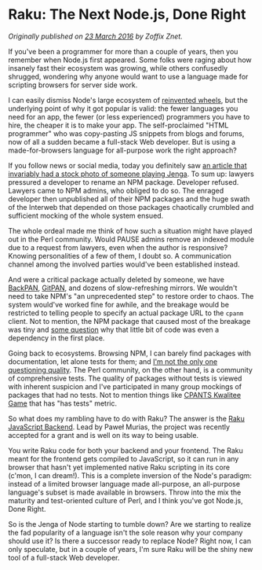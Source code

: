 # Raku: The Next Node.js, Done Right
    
*Originally published on [23 March 2016](https://perl6.party//post/The-Next-Node.js-Done-Right) by Zoffix Znet.*

If you've been a programmer for more than a couple of years, then you remember when Node.js first appeared. Some folks were raging about how insanely fast their ecosystem was growing, while others confusedly shrugged, wondering why anyone would want to use a language made for scripting browsers for server side work.

I can easily dismiss Node's large ecosystem of [reinvented wheels](https://www.npmjs.com/search?q=alert), but the underlying point of why it got popular is valid: the fewer languages you need for an app, the fewer (or less experienced) programmers you have to hire, the cheaper it is to make your app. The self-proclaimed "HTML programmer" who was copy-pasting JS snippets from blogs and forums, now of all a sudden became a full-stack Web developer. But is using a made-for-browsers language for all-purpose work the right approach?

If you follow news or social media, today you definitely saw [an article that invariably had a stock photo of someone playing Jenga](http://www.theregister.co.uk/2016/03/23/npm_left_pad_chaos/?mt=1458771801504). To sum up: lawyers pressured a developer to rename an NPM package. Developer refused. Lawyers came to NPM admins, who obliged to do so. The enraged developer then unpublished all of their NPM packages and the huge swath of the Interweb that depended on those packages chaotically crumbled and sufficient mocking of the whole system ensued.

The whole ordeal made me think of how such a situation might have played out in the Perl community. Would PAUSE admins remove an indexed module due to a request from lawyers, even when the author is responsive? Knowing personalities of a few of them, I doubt so. A communication channel among the involved parties would've been established instead.

And were a critical package actually deleted by someone, we have [BackPAN](http://backpan.cpantesters.org/authors/id/), [GitPAN](https://github.com/gitpan), and dozens of slow-refreshing mirrors. We wouldn't need to take NPM's "an unprecedented step" to restore order to chaos. The system would've worked fine for awhile, and the breakage would be restricted to telling people to specify an actual package URL to the `cpanm` client. Not to mention, the NPM package that caused most of the breakage was tiny and [some question](https://twitter.com/jnthnwrthngtn/status/712781354652581888) why that little bit of code was even a dependency in the first place.

Going back to ecosystems. Browsing NPM, I can barely find packages with documentation, let alone tests for them; and [I'm not the only one questioning quality](https://twitter.com/danlyke/status/712777222701117440). The Perl community, on the other hand, is a community of comprehensive tests. The quality of packages without tests is viewed with inherent suspicion and I've participated in many group mockings of packages that had no tests. Not to mention things like [CPANTS Kwalitee Game](http://cpants.cpanauthors.org/ranking) that has "has tests" metric.

So what does my rambling have to do with Raku? The answer is the [Raku JavaScript Backend](https://p6weekly.wordpress.com/2016/03/14/2016-11-js-fueling-up/). Lead by Paweł Murias, the project was recently accepted for a grant and is well on its way to being usable.

You write Raku code for both your backend and your frontend. The Raku meant for the frontend gets compiled to JavaScript, so it can run in any browser that hasn't yet implemented native Raku scripting in its core (c'mon, I can dream!). This is a complete inversion of the Node's paradigm: instead of a limited browser language made all-purpose, an all-purpose language's subset is made available in browsers. Throw into the mix the maturity and test-oriented culture of Perl, and I think you've got Node.js, Done Right.

So is the Jenga of Node starting to tumble down? Are we starting to realize the fad popularity of a language isn't the sole reason why your company should use it? Is there a successor ready to replace Node? Right now, I can only speculate, but in a couple of years, I'm sure Raku will be the shiny new tool of a full-stack Web developer.
